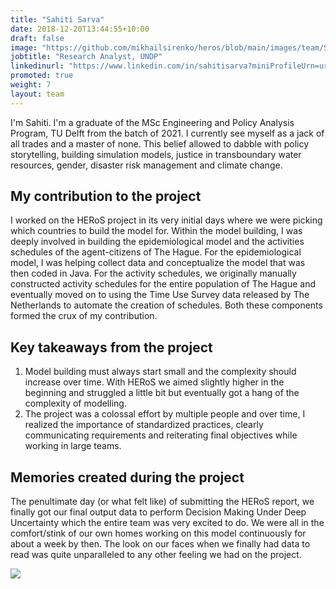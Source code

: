 ```yaml
---
title: "Sahiti Sarva"
date: 2018-12-20T13:44:55+10:00
draft: false
image: "https://github.com/mikhailsirenko/heros/blob/main/images/team/Sahiti.jpg?raw=true"
jobtitle: "Research Analyst, UNDP"
linkedinurl: "https://www.linkedin.com/in/sahitisarva?miniProfileUrn=urn%3Ali%3Afs_miniProfile%3AACoAAA9fuZcBA3aM-Z_3S5i1hvfuKFzK4Yt4n70&lipi=urn%3Ali%3Apage%3Ad_flagship3_search_srp_all%3B0oBb6dBUR4i%2Bo6WLwce8PQ%3D%3D"
promoted: true
weight: 7
layout: team
---
```


I'm Sahiti. I'm a graduate of the MSc Engineering and Policy Analysis Program, TU Delft from the batch of 2021. I
currently see myself as a jack of all trades and a master of none. This belief allowed to dabble with policy
storytelling, building simulation models, justice in transboundary water resources, gender, disaster risk management and
climate change.

## My contribution to the project

I worked on the HERoS project in its very initial days where we were picking which countries to build the model for.
Within the model building, I was deeply involved in building the epidemiological model and the activities schedules of
the agent-citizens of The Hague. For the epidemiological model, I was helping collect data and conceptualize the model
that was then coded in Java. For the activity schedules, we originally manually constructed activity schedules for the
entire population of The Hague and eventually moved on to using the Time Use Survey data released by The Netherlands to
automate the creation of schedules. Both these components formed the crux of my contribution.

## Key takeaways from the project

1. Model building must always start small and the complexity should increase over time. With HERoS we aimed slightly
   higher in the beginning and struggled a little bit but eventually got a hang of the complexity of modelling.
2. The project was a colossal effort by multiple people and over time, I realized the importance of standardized
   practices, clearly communicating requirements and reiterating final objectives while working in large teams.

## Memories created during the project

The penultimate day (or what felt like) of submitting the HERoS report, we finally got our final output data to perform
Decision Making Under Deep Uncertainty which the entire team was very excited to do. We were all in the comfort/stink of
our own homes working on this model continuously for about a week by then. The look on our faces when we finally had
data to read was quite unparalleled to any other feeling we had on the project. 

<img src="https://drive.google.com/uc?id=1obOeq5vjYCHYV4QkLp-EkFsbfmzn7HlF" />